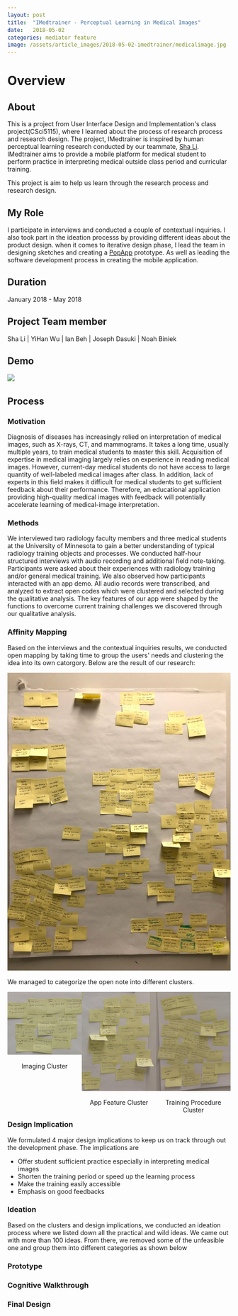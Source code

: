 ```yaml
---
layout: post
title:  "IMedtrainer - Perceptual Learning in Medical Images"
date:   2018-05-02
categories: mediator feature
image: /assets/article_images/2018-05-02-imedtrainer/medicalimage.jpg
---
```


# Overview

## About

This is a project from User Interface Design and Implementation's class project(CSci5115), where I learned about the process of research process and research design. The project, IMedtrainer is inspired by human perceptual learning research conducted by our teammate, [Sha Li](https://www.researchgate.net/profile/Sha_Li38). IMedtrainer aims to provide a mobile platform for medical student to perform practice in interpreting medical outside class period and curricular training. 

This project is aim to help us learn through the research process and research design.    
 
## My Role

I participate in interviews and conducted a couple of contextual inquiries. I also took part in the ideation processs by providing different ideas about the product design. when it comes to iterative design phase, I lead the team in designing sketches and creating a [PopApp](https://marvelapp.com/pop/) prototype. As well as leading the software development process in creating the mobile application. 

## Duration 

January 2018 - May 2018

## Project Team member

Sha Li | YiHan Wu | Ian Beh | Joseph Dasuki | Noah Biniek


## Demo 

![](https://github.com/clementpeihengtan/clement-tph/blob/gh-pages/assets/article_images/2018-05-02-imedtrainer/IMedtrainerGif.gif?raw=true)



## Process

### Motivation

Diagnosis of diseases has increasingly relied on interpretation of medical images, such as X-rays, CT, and mammograms. It takes a long time, usually multiple years, to train medical students to master this skill. Acquisition of expertise in medical imaging largely relies on experience in reading medical images. However, current-day medical students do not have access to large quantity of well-labeled medical images after class. In addition, lack of experts in this field makes it difficult for medical students to get sufficient feedback about their performance. Therefore, an educational application providing high-quality medical images with feedback will potentially accelerate learning of medical-image interpretation.


### Methods

We interviewed two radiology faculty members and three medical students at the University of Minnesota to gain a better understanding of typical radiology training objects and processes. We conducted half-hour structured interviews with audio recording and additional field note-taking. Participants were asked about their experiences with radiology training and/or general medical training. We also observed how participants interacted with an app demo. All audio records were transcribed, and analyzed to extract open codes which were clustered and selected during the qualitative analysis. The key features of our app were shaped by the functions to overcome current training challenges we discovered through our qualitative analysis.

### Affinity Mapping

Based on the interviews and the contextual inquiries results, we conducted open mapping by taking time to group the users' needs and clustering the idea into its own catorgory. Below are the result of our research:

[![](https://github.com/clementpeihengtan/clement-tph/blob/gh-pages/assets/article_images/2018-05-02-imedtrainer/opencoding.png?raw=true)](https://github.com/clementpeihengtan/clement-tph/blob/gh-pages/assets/article_images/2018-05-02-imedtrainer/opencoding.png?raw=true)

We managed to categorize the open note into different clusters.

<div style="position: relative">
    <div style="float: left; width: 33.33%; text-align:center;">
        <img src="https://raw.githubusercontent.com/clementpeihengtan/clement-tph/gh-pages/assets/article_images/2018-05-02-imedtrainer/image_cluster.jpg">
        <p>Imaging Cluster</p>
    </div>
    <div style="float: left; width: 33.33%; text-align:center;">
        <img src="https://github.com/clementpeihengtan/clement-tph/blob/gh-pages/assets/article_images/2018-05-02-imedtrainer/app_feature_cluster.jpg?raw=true">
        <p>App Feature Cluster</p>
    </div>
    <div style="float: left; width: 33.33%; text-align:center;">
        <img src="https://github.com/clementpeihengtan/clement-tph/blob/gh-pages/assets/article_images/2018-05-02-imedtrainer/training_cluster.jpg?raw=true">
        <p>Training Procedure Cluster</p>
    </div>
</div>
<!--#### Imaging Cluster-->

<!--![](https://github.com/clementpeihengtan/clement-tph/blob/gh-pages/assets/article_images/2018-05-02-imedtrainer/image_cluster.png)-->

<!--#### App Feature Cluster-->

<!--![](https://github.com/clementpeihengtan/clement-tph/blob/gh-pages/assets/article_images/2018-05-02-imedtrainer/app_feature_cluster.jpg?raw=true)-->

<!--#### Training Procedure Cluster-->

<!--![](https://github.com/clementpeihengtan/clement-tph/blob/gh-pages/assets/article_images/2018-05-02-imedtrainer/training_cluster.jpg?raw=true)-->

### Design Implication

We formulated 4 major design implications to keep us on track through out the development phase. The implications are 

- Offer student sufficient practice especially in interpreting medical images
- Shorten the training period or speed up the learning process
- Make the training easily accessible
- Emphasis on good feedbacks 

### Ideation

Based on the clusters and design implications, we conducted an ideation process where we listed down all the practical and wild ideas. We came out with more than 100 ideas. From there, we removed some of the unfeasible one and group them into different categories as shown below

### Prototype

### Cognitive Walkthrough

### Final Design 

